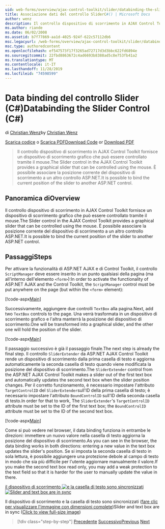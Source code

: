 ```yaml
---
uid: web-forms/overview/ajax-control-toolkit/slider/databinding-the-slider-control-cs
title: Associazione dati del controllo SliderC#() | Microsoft Docs
author: wenz
description: Il controllo dispositivo di scorrimento in AJAX Control Toolkit fornisce un dispositivo di scorrimento grafico che può essere controllato tramite il mouse. È possibile associare il Positio corrente...
ms.author: riande
ms.date: 06/02/2008
ms.assetid: b7f77869-aa1d-4025-924f-622c57112db6
msc.legacyurl: /web-forms/overview/ajax-control-toolkit/slider/databinding-the-slider-control-cs
msc.type: authoredcontent
ms.openlocfilehash: ef547573f17f3265ad72717d3d3bbc622fd6894e
ms.sourcegitcommit: 22fbd8863672c4ad6693b8388ad5c8e753fb41a2
ms.translationtype: MT
ms.contentlocale: it-IT
ms.lasthandoff: 11/28/2019
ms.locfileid: "74598599"
---
```

# <a name="databinding-the-slider-control-c"></a><span data-ttu-id="1ff5c-104">Data binding del controllo Slider (C#)</span><span class="sxs-lookup"><span data-stu-id="1ff5c-104">Databinding the Slider Control (C#)</span></span>

<span data-ttu-id="1ff5c-105">di [Christian Wenz](https://github.com/wenz)</span><span class="sxs-lookup"><span data-stu-id="1ff5c-105">by [Christian Wenz](https://github.com/wenz)</span></span>

<span data-ttu-id="1ff5c-106">[Scarica codice](https://download.microsoft.com/download/9/3/f/93f8daea-bebd-4821-833b-95205389c7d0/Slider0.cs.zip) o [Scarica PDF](https://download.microsoft.com/download/2/d/c/2dc10e34-6983-41d4-9c08-f78f5387d32b/slider0CS.pdf)</span><span class="sxs-lookup"><span data-stu-id="1ff5c-106">[Download Code](https://download.microsoft.com/download/9/3/f/93f8daea-bebd-4821-833b-95205389c7d0/Slider0.cs.zip) or [Download PDF](https://download.microsoft.com/download/2/d/c/2dc10e34-6983-41d4-9c08-f78f5387d32b/slider0CS.pdf)</span></span>

> <span data-ttu-id="1ff5c-107">Il controllo dispositivo di scorrimento in AJAX Control Toolkit fornisce un dispositivo di scorrimento grafico che può essere controllato tramite il mouse.</span><span class="sxs-lookup"><span data-stu-id="1ff5c-107">The Slider control in the AJAX Control Toolkit provides a graphical slider that can be controlled using the mouse.</span></span> <span data-ttu-id="1ff5c-108">È possibile associare la posizione corrente del dispositivo di scorrimento a un altro controllo ASP.NET.</span><span class="sxs-lookup"><span data-stu-id="1ff5c-108">It is possible to bind the current position of the slider to another ASP.NET control.</span></span>

## <a name="overview"></a><span data-ttu-id="1ff5c-109">Panoramica di</span><span class="sxs-lookup"><span data-stu-id="1ff5c-109">Overview</span></span>

<span data-ttu-id="1ff5c-110">Il controllo dispositivo di scorrimento in AJAX Control Toolkit fornisce un dispositivo di scorrimento grafico che può essere controllato tramite il mouse.</span><span class="sxs-lookup"><span data-stu-id="1ff5c-110">The Slider control in the AJAX Control Toolkit provides a graphical slider that can be controlled using the mouse.</span></span> <span data-ttu-id="1ff5c-111">È possibile associare la posizione corrente del dispositivo di scorrimento a un altro controllo ASP.NET.</span><span class="sxs-lookup"><span data-stu-id="1ff5c-111">It is possible to bind the current position of the slider to another ASP.NET control.</span></span>

## <a name="steps"></a><span data-ttu-id="1ff5c-112">Passaggi</span><span class="sxs-lookup"><span data-stu-id="1ff5c-112">Steps</span></span>

<span data-ttu-id="1ff5c-113">Per attivare la funzionalità di ASP.NET AJAX e di Control Toolkit, il controllo `ScriptManager` deve essere inserito in un punto qualsiasi della pagina (ma all'interno dell'elemento `<form>`):</span><span class="sxs-lookup"><span data-stu-id="1ff5c-113">In order to activate the functionality of ASP.NET AJAX and the Control Toolkit, the `ScriptManager` control must be put anywhere on the page (but within the `<form>` element):</span></span>

[!code-aspx[Main](databinding-the-slider-control-cs/samples/sample1.aspx)]

<span data-ttu-id="1ff5c-114">Successivamente, aggiungere due controlli `TextBox` alla pagina.</span><span class="sxs-lookup"><span data-stu-id="1ff5c-114">Next, add two `TextBox` controls to the page.</span></span> <span data-ttu-id="1ff5c-115">Una verrà trasformata in un dispositivo di scorrimento grafico e l'altra manterrà la posizione del dispositivo di scorrimento.</span><span class="sxs-lookup"><span data-stu-id="1ff5c-115">One will be transformed into a graphical slider, and the other one will hold the position of the slider.</span></span>

[!code-aspx[Main](databinding-the-slider-control-cs/samples/sample2.aspx)]

<span data-ttu-id="1ff5c-116">Il passaggio successivo è già il passaggio finale.</span><span class="sxs-lookup"><span data-stu-id="1ff5c-116">The next step is already the final step.</span></span> <span data-ttu-id="1ff5c-117">Il controllo `SliderExtender` da ASP.NET AJAX Control Toolkit rende un dispositivo di scorrimento dalla prima casella di testo e aggiorna automaticamente la seconda casella di testo quando viene modificata la posizione del dispositivo di scorrimento.</span><span class="sxs-lookup"><span data-stu-id="1ff5c-117">The `SliderExtender` control from the ASP.NET AJAX Control Toolkit makes a slider out of the first text box and automatically updates the second text box when the slider position changes.</span></span> <span data-ttu-id="1ff5c-118">Per il corretto funzionamento, è necessario impostare l'attributo `TargetControlID` del `SliderExtender`sull'ID della prima casella di testo; è necessario impostare l'attributo `BoundControlID` sull'ID della seconda casella di testo.</span><span class="sxs-lookup"><span data-stu-id="1ff5c-118">In order for that to work, The `SliderExtender`'s `TargetControlID` attribute must be set to the ID of the first text box; the `BoundControlID` attribute must be set to the ID of the second text box.</span></span>

[!code-aspx[Main](databinding-the-slider-control-cs/samples/sample3.aspx)]

<span data-ttu-id="1ff5c-119">Come si può vedere nel browser, il data binding funziona in entrambe le direzioni: immettere un nuovo valore nella casella di testo aggiorna la posizione del dispositivo di scorrimento.</span><span class="sxs-lookup"><span data-stu-id="1ff5c-119">As you can see in the browser, the data binding works in both directions: entering a new value in the text box updates the slider's position.</span></span> <span data-ttu-id="1ff5c-120">Se si imposta la seconda casella di testo in sola lettura, è possibile aggiungere una protezione debole al campo di testo in modo che sia più difficile per l'utente aggiornare manualmente il valore.</span><span class="sxs-lookup"><span data-stu-id="1ff5c-120">If you make the second text box read only, you may add a weak protection to the text field so that it is harder for the user to manually update the value in there.</span></span>

<span data-ttu-id="1ff5c-121">[il dispositivo di scorrimento ![e la casella di testo sono sincronizzati](databinding-the-slider-control-cs/_static/image2.png)](databinding-the-slider-control-cs/_static/image1.png)</span><span class="sxs-lookup"><span data-stu-id="1ff5c-121">[![Slider and text box are in sync](databinding-the-slider-control-cs/_static/image2.png)](databinding-the-slider-control-cs/_static/image1.png)</span></span>

<span data-ttu-id="1ff5c-122">Il dispositivo di scorrimento e la casella di testo sono sincronizzati ([fare clic per visualizzare l'immagine con dimensioni complete](databinding-the-slider-control-cs/_static/image3.png))</span><span class="sxs-lookup"><span data-stu-id="1ff5c-122">Slider and text box are in sync ([Click to view full-size image](databinding-the-slider-control-cs/_static/image3.png))</span></span>

> [!div class="step-by-step"]
> <span data-ttu-id="1ff5c-123">[Precedente](using-the-slider-control-with-auto-postback-cs.md)
> [Successivo](using-the-slider-control-with-auto-postback-vb.md)</span><span class="sxs-lookup"><span data-stu-id="1ff5c-123">[Previous](using-the-slider-control-with-auto-postback-cs.md)
[Next](using-the-slider-control-with-auto-postback-vb.md)</span></span>
